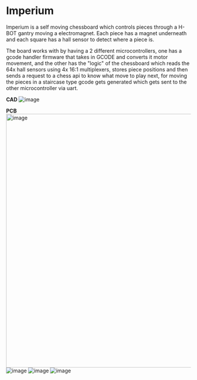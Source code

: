 # Imperium

Imperium is a self moving chessboard which controls pieces through a H-BOT gantry moving a electromagnet. Each piece has a magnet underneath and each square has a hall sensor to detect where a piece is.

The board works with by having a 2 different microcontrollers, one has a gcode handler firmware that takes in GCODE and converts it motor movement, and the other has the "logic" of the chessboard which reads the 64x hall sensors using 4x 16:1 multiplexers, stores piece positions and then sends a request to a chess api to know what move to play next, for moving the pieces in a staircase type gcode gets generated which gets sent to the other microcontroller via uart. 

**CAD**
![image](https://github.com/user-attachments/assets/50e8c8e2-8ba4-4c7f-9a4a-bf9df8d5cbbd)

**PCB**
<img width="687" height="693" alt="image" src="https://github.com/user-attachments/assets/7c01dde1-3aa7-4aa2-8ba8-0a09ad2e6410" />
 ![image](https://github.com/user-attachments/assets/ae613a87-6d81-4eac-adc6-081b3d725f28) ![image](https://github.com/user-attachments/assets/55f2aaf5-2e43-40c6-b2fa-735ea2e7b1ca) ![image](https://github.com/user-attachments/assets/0641aafe-a7a1-4ce9-b599-06e4ffb9c0a8)


